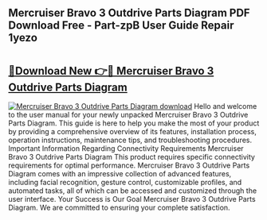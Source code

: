 ## Mercruiser Bravo 3 Outdrive Parts Diagram PDF Download Free - Part-zpB User Guide Repair 1yezo

# <h2><a href="http://dfp91f.blite.top/?on=Mercruiser+Bravo+3+Outdrive+Parts+Diagram">🔗Download New 👉🔴 Mercruiser Bravo 3 Outdrive Parts Diagram</a></h2>

[![Mercruiser Bravo 3 Outdrive Parts Diagram download](https://i.imgur.com/lujVjoI.png)](http://dfp91f.blite.top/?on=Mercruiser+Bravo+3+Outdrive+Parts+Diagram)
Hello and welcome to the user manual for your newly unpacked Mercruiser Bravo 3 Outdrive Parts Diagram. This guide is here to help you make the most of your product by providing a comprehensive overview of its features, installation process, operation instructions, maintenance tips, and troubleshooting procedures. Important Information Regarding Connectivity Requirements Mercruiser Bravo 3 Outdrive Parts Diagram This product requires specific connectivity requirements for optimal performance. Mercruiser Bravo 3 Outdrive Parts Diagram comes with an impressive collection of advanced features, including facial recognition, gesture control, customizable profiles, and automated tasks, all of which can be accessed and customized through the user interface. Your Success is Our Goal Mercruiser Bravo 3 Outdrive Parts Diagram. We are committed to ensuring your complete satisfaction.
